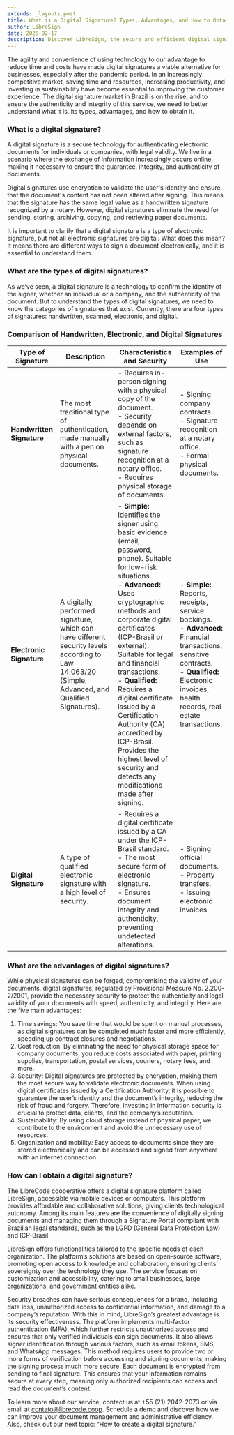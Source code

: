 ```yaml
---
extends: _layouts.post
title: What is a Digital Signature? Types, Advantages, and How to Obtain It?
author: LibreSign
date: 2025-02-17
description: Discover LibreSign, the secure and efficient digital signature platform. Reduce costs, boost productivity, and ensure legal validity with advanced encryption. Perfect for companies seeking agility and sustainability.
---
```


The agility and convenience of using technology to our advantage to reduce time and costs have made digital signatures a viable alternative for businesses, especially after the pandemic period. In an increasingly competitive market, saving time and resources, increasing productivity, and investing in sustainability have become essential to improving the customer experience. The digital signature market in Brazil is on the rise, and to ensure the authenticity and integrity of this service, we need to better understand what it is, its types, advantages, and how to obtain it.

### What is a digital signature?
A digital signature is a secure technology for authenticating electronic documents for individuals or companies, with legal validity. We live in a scenario where the exchange of information increasingly occurs online, making it necessary to ensure the guarantee, integrity, and authenticity of documents.

Digital signatures use encryption to validate the user's identity and ensure that the document's content has not been altered after signing. This means that the signature has the same legal value as a handwritten signature recognized by a notary. However, digital signatures eliminate the need for sending, storing, archiving, copying, and retrieving paper documents.

It is important to clarify that a digital signature is a type of electronic signature, but not all electronic signatures are digital. What does this mean? It means there are different ways to sign a document electronically, and it is essential to understand them.

### What are the types of digital signatures?
As we’ve seen, a digital signature is a technology to confirm the identity of the signer, whether an individual or a company, and the authenticity of the document. But to understand the types of digital signatures, we need to know the categories of signatures that exist. Currently, there are four types of signatures: handwritten, scanned, electronic, and digital.

### Comparison of Handwritten, Electronic, and Digital Signatures

| **Type of Signature** | **Description** | **Characteristics and Security** | **Examples of Use** |
|-----------------------|------------------|----------------------------------|---------------------|
| **Handwritten Signature** | The most traditional type of authentication, made manually with a pen on physical documents.| - Requires in-person signing with a physical copy of the document.<br> - Security depends on external factors, such as signature recognition at a notary office.<br> - Requires physical storage of documents. | - Signing company contracts.<br> - Signature recognition at a notary office.<br> - Formal physical documents. |
| **Electronic Signature** | A digitally performed signature, which can have different security levels according to Law 14.063/20 (Simple, Advanced, and Qualified Signatures). | - **Simple:** Identifies the signer using basic evidence (email, password, phone). Suitable for low-risk situations.<br> - **Advanced:** Uses cryptographic methods and corporate digital certificates (ICP-Brasil or external). Suitable for legal and financial transactions.<br> - **Qualified:** Requires a digital certificate issued by a Certification Authority (CA) accredited by ICP-Brasil. Provides the highest level of security and detects any modifications made after signing. | - **Simple:** Reports, receipts, service bookings.<br> - **Advanced:** Financial transactions, sensitive contracts.<br> - **Qualified:** Electronic invoices, health records, real estate transactions. |
| **Digital Signature** | A type of qualified electronic signature with a high level of security. | - Requires a digital certificate issued by a CA under the ICP-Brasil standard.<br> - The most secure form of electronic signature.<br> - Ensures document integrity and authenticity, preventing undetected alterations. | - Signing official documents.<br> - Property transfers.<br> - Issuing electronic invoices. |

### What are the advantages of digital signatures?
While physical signatures can be forged, compromising the validity of your documents, digital signatures, regulated by Provisional Measure No. 2.200-2/2001, provide the necessary security to protect the authenticity and legal validity of your documents with speed, authenticity, and integrity. Here are the five main advantages:

1. Time savings: You save time that would be spent on manual processes, as digital signatures can be completed much faster and more efficiently, speeding up contract closures and negotiations.
2. Cost reduction: By eliminating the need for physical storage space for company documents, you reduce costs associated with paper, printing supplies, transportation, postal services, couriers, notary fees, and more.
3. Security: Digital signatures are protected by encryption, making them the most secure way to validate electronic documents. When using digital certificates issued by a Certification Authority, it is possible to guarantee the user’s identity and the document’s integrity, reducing the risk of fraud and forgery. Therefore, investing in information security is crucial to protect data, clients, and the company’s reputation.
4. Sustainability: By using cloud storage instead of physical paper, we contribute to the environment and avoid the unnecessary use of resources.
5. Organization and mobility: Easy access to documents since they are stored electronically and can be accessed and signed from anywhere with an internet connection.

### How can I obtain a digital signature?
The LibreCode cooperative offers a digital signature platform called LibreSign, accessible via mobile devices or computers. This platform provides affordable and collaborative solutions, giving clients technological autonomy. Among its main features are the convenience of digitally signing documents and managing them through a Signature Portal compliant with Brazilian legal standards, such as the LGPD (General Data Protection Law) and ICP-Brasil.

LibreSign offers functionalities tailored to the specific needs of each organization. The platform’s solutions are based on open-source software, promoting open access to knowledge and collaboration, ensuring clients’ sovereignty over the technology they use. The service focuses on customization and accessibility, catering to small businesses, large organizations, and government entities alike.

Security breaches can have serious consequences for a brand, including data loss, unauthorized access to confidential information, and damage to a company’s reputation. With this in mind, LibreSign’s greatest advantage is its security effectiveness. The platform implements multi-factor authentication (MFA), which further restricts unauthorized access and ensures that only verified individuals can sign documents. It also allows signer identification through various factors, such as email tokens, SMS, and WhatsApp messages. This method requires users to provide two or more forms of verification before accessing and signing documents, making the signing process much more secure. Each document is encrypted from sending to final signature. This ensures that your information remains secure at every step, meaning only authorized recipients can access and read the document’s content.

To learn more about our service, contact us at +55 (21) 2042-2073 or via email at [contato@librecode.coop](mailto:contato@librecode.coop). Schedule a demo and discover how we can improve your document management and administrative efficiency. Also, check out our next topic: “How to create a digital signature.”
